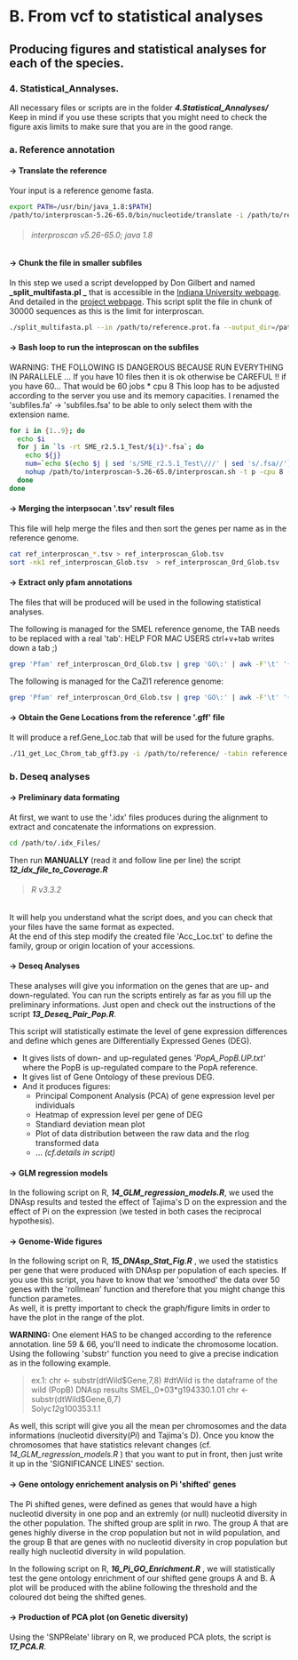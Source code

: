 # B. From vcf to statistical analyses
## Producing figures and statistical analyses for each of the species.
  
### 4.  Statistical_Annalyses.  
  
All necessary files or scripts are in the folder **_4.Statistical_Annalyses/_**
Keep in mind if you use these scripts that you might need to check the figure axis limits to make sure that you are in the good range.
  
### a.  Reference annotation  
  
#### -> Translate the reference  
  
Your input is a reference genome fasta.  
```bash
export PATH=/usr/bin/java_1.8:$PATH]  
/path/to/interproscan-5.26-65.0/bin/nucleotide/translate -i /path/to/reference.fa -o /path/to/reference.prot.fa
```
> ###### *interproscan v5.26-65.0; java 1.8*  
  
#### -> Chunk the file in smaller subfiles  
  
In this step we used a script developped by Don Gilbert and named **_split_multifasta.pl _** that is accessible in the [Indiana University webpage](http://iubio.bio.indiana.edu/gmod/genogrid/scripts/split_multifasta.pl). And detailed in the [project webpage](http://iubio.bio.indiana.edu:7122/gmod/genogrid/). This script split the file in chunk of 30000 sequences as this is the limit for interproscan.  
```bash
./split_multifasta.pl --in /path/to/reference.prot.fa --output_dir=/path/to/reference_folder/ --seqs_per_file=30000
```
  
#### -> Bash loop to run the inteproscan on the subfiles  
  
WARNING: THE FOLLOWING IS DANGEROUS BECAUSE RUN EVERYTHING IN PARALLELE ... If you have 10 files then it is ok otherwise be CAREFUL !! if you have 60... That would be 60 jobs * cpu 8
This loop has to be adjusted according to the server you use and its memory capacities.
I renamed the 'subfiles.fa' -> 'subfiles.fsa' to be able to only select them with the extension name.
```bash
for i in {1..9}; do
  echo $i
  for j in `ls -rt SME_r2.5.1_Test/${i}*.fsa`; do
    echo ${j}
    num=`echo $(echo $j | sed 's/SME_r2.5.1_Test\///' | sed 's/.fsa//')`
    nohup /path/to/interproscan-5.26-65.0/interproscan.sh -t p -cpu 8 -i ${j} -dp -iprlookup -goterms --pathways -b /path/to/Annotation/ref_interproscan_${num} & > nohup${j}.out
  done
done
```
  
#### -> Merging the interpsocan '.tsv' result files  
  
This file will help merge the files and then sort the genes per name as in the reference genome.
```bash
cat ref_interproscan_*.tsv > ref_interproscan_Glob.tsv
sort -nk1 ref_interproscan_Glob.tsv  > ref_interproscan_Ord_Glob.tsv
```  
#### -> Extract only pfam annotations    
  
The files that will be produced will be used in the following statistical analyses.
  
The following is managed for the SMEL reference genome, the TAB needs to be replaced with a real 'tab':
HELP FOR MAC USERS ctrl+v+tab writes down a tab ;)
```bash
grep 'Pfam' ref_interproscan_Ord_Glob.tsv | grep 'GO\:' | awk -F'\t' '{print $1, $14}' | uniq | sed 's/\|GO:/\,/g' | sed 's/GO\:/TAB/g'| awk -F"_| " '{print $1,"_",$2,$4}' | sed 's/ //g' > ref_interproSc_GO_pfam.txt
``` 
The following is managed for the CaZl1 reference genome:
```bash
grep 'Pfam' ref_interproscan_Ord_Glob.tsv | grep 'GO\:' | awk -F'\t' '{print $1, $14}' | uniq | sed 's/\|GO:/\,/g' | sed 's/GO\://g'| awk -F"_| " '{print $1,$3}' |  sed 's/ /	/g'> ref_interproSc_GO_pfam.txt
```  
  
#### -> Obtain the Gene Locations from the reference '.gff' file 
  
It will produce a ref.Gene_Loc.tab that will be used for the future graphs.
```bash
./11_get_Loc_Chrom_tab_gff3.py -i /path/to/reference/ -tabin reference.gff3 -tabout ref.Gene_Loc.tab
```  

### b. Deseq analyses
  
#### -> Preliminary data formating  
  
At first, we want to use the '.idx' files produces during the alignment to extract and concatenate the informations on expression. 
```bash
cd /path/to/.idx_Files/
```
Then run **MANUALLY** (read it and follow line per line) the script **_12_idx_file_to_Coverage.R_**  
> ###### *R v3.3.2*   
It will help you understand what the script does, and you can check that your files have the same format as expected.  
At the end of this step modify the created file 'Acc_Loc.txt' to define the family, group or origin location of your accessions.   

#### -> Deseq Analyses  
  
These analyses will give you information on the genes that are up- and down-regulated. You can run the scripts entirely as far as you fill up the preliminary informations. Just open and check out the instructions of the script **_13_Deseq_Pair_Pop.R_**.    
  
This script will statistically estimate the level of gene expression differences and define which genes are Differentially Expressed Genes (DEG).  
 -  It gives lists of down- and up-regulated genes *'PopA_PopB.UP.txt'* where the PopB is up-regulated compare to the PopA reference.  
 -  It gives list of Gene Ontology of these previous DEG.  
 -  And it produces figures:  
    -  Principal Component Analysis (PCA) of gene expression level per individuals
    -  Heatmap of expression level per gene of DEG 
    -  Standiard deviation mean plot
    -  Plot of data distribution between the raw data and the rlog transformed data
    - ... *(cf.details in script)*       
  
#### -> GLM regression models     
In the following script on R, **_14_GLM_regression_models.R_**, we used the DNAsp results and tested the effect of Tajima's D on the expression and the effect of Pi on the expression (we tested in both cases the reciprocal hypothesis).   
  
#### -> Genome-Wide figures  
  
In the following script on R, **_15_DNAsp_Stat_Fig.R_** , we used the statistics per gene that were produced with DNAsp per population of each species. If you use this script, you have to know that we 'smoothed' the data over 50 genes with the 'rollmean' function and therefore that you might change this function parametes.    
As well, it is pretty important to check the graph/figure limits in order to have the plot in the range of the plot.  
  
**WARNING:** One element HAS to be changed according to the reference annotation. line 59 & 66, you'll need to indicate the chromosome location. Using the following 'substr' function you need to give a precise indication as in the following example. 

>ex.1: chr <- substr(dtWild$Gene,7,8)  #dtWild is the dataframe of the wild (PopB) DNAsp results  
>SMEL_0*03*g194330.1.01  
>chr <- substr(dtWild$Gene,6,7)   
>Solyc*12*g100353.1.1  
  
As well, this script will give you all the mean per chromosomes and the data informations (nucleotid diversity(*Pi*) and Tajima's D). Once you know the chromosomes that have statistics relevant changes (cf. *14_GLM_regression_models.R* ) that you want to put in front, then just write it up in the 'SIGNIFICANCE LINES' section.
  
#### -> Gene ontology enrichement analysis on Pi 'shifted' genes  

The Pi shifted genes, were defined as genes that would have a high nucleotid diversity in one pop and an extremly (or null) nucleotid diversity in the other population. The shifted group are split in rwo. The group A that are genes highly diverse in the crop population but not in wild population, and the group B that are genes with no nucleotid diversity in crop population but really high nucleotid diversity in wild population.   

In the following script on R, **_16_Pi_GO_Enrichment.R_** , we will statistically test the gene ontology enrichment of our shifted gene groups A and B. A plot will be produced with the abline following the threshold and the coloured dot being the shifted genes.

#### -> Production of PCA plot (on Genetic diversity)   
  
Using the 'SNPRelate' library on R, we produced PCA plots, the script is **_17_PCA.R_**.

 




